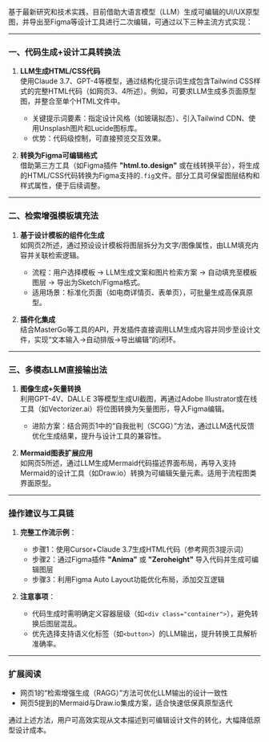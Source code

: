 基于最新研究和技术实践，目前借助大语言模型（LLM）生成可编辑的UI/UX原型图，并导出至Figma等设计工具进行二次编辑，可通过以下三种主流方式实现：

---

### 一、**代码生成+设计工具转换法**  
1. **LLM生成HTML/CSS代码**  
   使用Claude 3.7、GPT-4等模型，通过结构化提示词生成包含Tailwind CSS样式的完整HTML代码（如网页3、4所述）。例如，可要求LLM生成多页面原型图，并整合至单个HTML文件中。  
   - 关键提示词要素：指定设计风格（如玻璃拟态）、引入Tailwind CDN、使用Unsplash图片和Lucide图标库。  
   - 优势：代码级控制，可直接预览交互效果。  

2. **转换为Figma可编辑格式**  
   借助第三方工具（如Figma插件 **"html.to.design"** 或在线转换平台），将生成的HTML/CSS代码转换为Figma支持的`.fig`文件。部分工具可保留图层结构和样式属性，便于后续调整。

---

### 二、**检索增强模板填充法**  
1. **基于设计模板的组件化生成**  
   如网页2所述，通过预设设计模板将图层拆分为文字/图像属性，由LLM填充内容并关联检索逻辑。  
   - 流程：用户选择模板 → LLM生成文案和图片检索方案 → 自动填充至模板图层 → 导出为Sketch/Figma格式。  
   - 适用场景：标准化页面（如电商详情页、表单页），可批量生成高保真原型。  

2. **插件化集成**  
   结合MasterGo等工具的API，开发插件直接调用LLM生成内容并同步至设计文件，实现“文本输入→自动排版→导出编辑”的闭环。

---

### 三、**多模态LLM直接输出法**  
1. **图像生成+矢量转换**  
   利用GPT-4V、DALL·E 3等模型生成UI截图，再通过Adobe Illustrator或在线工具（如Vectorizer.ai）将位图转换为矢量图形，导入Figma编辑。  
   - 进阶方案：结合网页1中的“自我批判（SCGG）”方法，通过LLM迭代反馈优化生成结果，提升与设计工具的兼容性。  

2. **Mermaid图表扩展应用**  
   如网页5所述，通过LLM生成Mermaid代码描述界面布局，再导入支持Mermaid的设计工具（如Draw.io）转换为可编辑矢量元素。适用于流程图类界面原型。

---

### **操作建议与工具链**  
1. **完整工作流示例**：  
   - 步骤1：使用Cursor+Claude 3.7生成HTML代码（参考网页3提示词）  
   - 步骤2：通过Figma插件 **"Anima"** 或 **"Zeroheight"** 导入代码并生成可编辑图层  
   - 步骤3：利用Figma Auto Layout功能优化布局，添加交互逻辑  

2. **注意事项**：  
   - 代码生成时需明确定义容器层级（如`<div class="container">`），避免转换后图层混乱。  
   - 优先选择支持语义化标签（如`<button>`）的LLM输出，提升转换工具解析准确率。

---

### **扩展阅读**  
- 网页1的“检索增强生成（RAGG）”方法可优化LLM输出的设计一致性  
- 网页5提到的Mermaid与Draw.io集成方案，适合快速低保真原型迭代  

通过上述方法，用户可高效实现从文本描述到可编辑设计文件的转化，大幅降低原型设计成本。